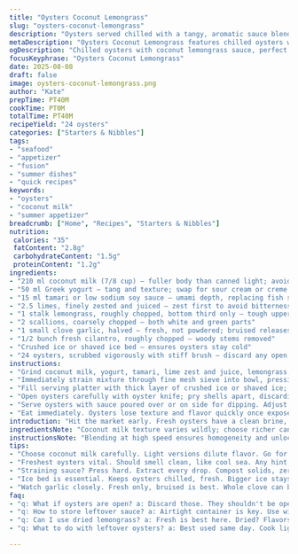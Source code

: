 ```yaml
---
title: "Oysters Coconut Lemongrass"
slug: "oysters-coconut-lemongrass"
description: "Oysters served chilled with a tangy, aromatic sauce blending coconut milk, lime zest, and lemongrass. Sauce thickened slightly by crema and balanced by savory fish sauce and fresh herbs. Quick prep, no cooking. Keep oysters cold on crushed ice to preserve brininess. Sauce strained carefully for smooth texture. Great for summer starters. Substitutions include yogurt for crema, or white miso for fish sauce. Opens the palate with citrus notes and herbal freshness."
metaDescription: "Oysters Coconut Lemongrass features chilled oysters with a tangy coconut sauce. Bright lime zest and lemongrass provide refreshing layers of flavor."
ogDescription: "Chilled oysters with coconut lemongrass sauce, perfect for summer. Enjoy a quick prep and bright flavors that enhance fresh seafood."
focusKeyphrase: "Oysters Coconut Lemongrass"
date: 2025-08-08
draft: false
image: oysters-coconut-lemongrass.png
author: "Kate"
prepTime: PT40M
cookTime: PT0M
totalTime: PT40M
recipeYield: "24 oysters"
categories: ["Starters & Nibbles"]
tags:
- "seafood"
- "appetizer"
- "fusion"
- "summer dishes"
- "quick recipes"
keywords:
- "oysters"
- "coconut milk"
- "summer appetizer"
breadcrumb: ["Home", "Recipes", "Starters & Nibbles"]
nutrition: 
 calories: "35"
 fatContent: "2.8g"
 carbohydrateContent: "1.5g"
 proteinContent: "1.2g"
ingredients:
- "210 ml coconut milk (7/8 cup) — fuller body than canned light; avoid watery versions"
- "50 ml Greek yogurt — tang and texture; swap for sour cream or creme fraiche"
- "15 ml tamari or low sodium soy sauce — umami depth, replacing fish sauce"
- "2.5 limes, finely zested and juiced — zest first to avoid bitterness"
- "1 stalk lemongrass, roughly chopped, bottom third only — tough upper parts discarded"
- "2 scallions, coarsely chopped — both white and green parts"
- "1 small clove garlic, halved — fresh, not powdered; bruised releases flavor"
- "1/2 bunch fresh cilantro, roughly chopped — woody stems removed"
- "Crushed ice or shaved ice bed — ensures oysters stay cold"
- "24 oysters, scrubbed vigorously with stiff brush — discard any open before shucking"
instructions:
- "Grind coconut milk, yogurt, tamari, lime zest and juice, lemongrass, scallions, garlic, and cilantro in blender at high speed about 1 minute. Listen for smooth puree; slight pulp is okay, not gritty."
- "Immediately strain mixture through fine mesh sieve into bowl, pressing with spatula to extract as much liquid as possible. Compost solids or use in stock for extra fragrance."
- "Fill serving platter with thick layer of crushed ice or shaved ice; compacts cold barrier."
- "Open oysters carefully with oyster knife; pry shells apart, discarding any that smell off or won’t open easily. Detach oysters from shell; place meat side down on ice to catch juices and keep chilled."
- "Serve oysters with sauce poured over or on side for dipping. Adjust sauce consistency with more coconut milk if too thick; add more lime juice if too mellow."
- "Eat immediately. Oysters lose texture and flavor quickly once exposed to air and warmth."
introduction: "Hit the market early. Fresh oysters have a clean brine, should smell like cool sea breeze, no fishiness or overpowering marine funk. That chilled chill sharpens flavor. Sauce? Skip heavy mayonnaise, aim for bright acidity and herbal punch. Lemongrass adds lemony grassy aroma; coconut milk tames sharp edges, creamy but light. Blend while it's cold; texture changes if sauce warms. Don’t rush shucking if unpracticed — use firm grip and subtle twisting, never muscle opens shells. Lay oysters flat on ice bed, keeps temperature steady. Sodden ice water kills vibrancy. Sauce covers each oyster in a thin veil, never drowning it. Splash tamari instead of fish sauce for umami nod without overpowering fishiness. Micro-adjust acidity with lime juice after blending; taste changes if sauce sits too long. Watch garlic; raw clove bites hard; bruising releases subtle aroma, not punch-you-in-face rawness. Cilantro stalks bring earthiness but no bitterness. This appetizer screams freshness and shows off ingredients at their peak."
ingredientsNote: "Coconut milk texture varies wildly; choose richer canned types, or full-fat refrigerated cartons, avoid watery separates. Yogurt in place of sour cream adds protein and tang; sour cream can split at room temp, yogurt more stable. For umami, fish sauce can be replaced with tamari or light soy; note saltiness differs. Lemongrass stalk bottom third soft enough to blend, upper parts woody and must be discarded or sliced very thin for infusions. Scallions add crunch and bite; replace with chives in a pinch if unavailable. Garlic freshness is key; bottled minced garlic brings sharpness but lacks subtle depth. Cilantro leaf to stem ratio must favor leaves; stems bitter if overused. Keep seafood cold; do not let oysters sit out more than 15 minutes post-shuck. Crushed or shaved ice maintains temperature; larger cubes melt slower but less contact area."
instructionsNote: "Blending at high speed ensures homogeneity and unlocks flavors; don’t underblend or sauce will have chunks of lemongrass and garlic, too rough in mouth. Straining avoids fibrous bits and gives sauce silkiness. Compost discarded aromatics for zero waste. Ice bed keeps oysters cold, crucial—warm oysters become dull and lose firmness. Open oysters carefully with oyster knife; use protected glove or towel; dangerous if careless. Detach oysters gently to avoid tearing; place meat and juice intact. Serve immediately; acids oxidize, herbs wilt, citrus bitterness grows. Sauce adjusts quickly—add lime juice gradually to avoid over-acidifying. Serve sauce chilled; warm coconut milk clumps. Store leftover sauce in airtight container, use within 12 hours. If you lack fresh lemongrass, substitute finely grated lime zest plus pinch of ginger, but flavor is less nuanced. Avoid adding salt before tasting; oysters and tamari add enough salinity. Crunchy texture of scallion versus softness of cilantro adds complexity. All ingredients cold before blending impart a fresher aroma."
tips:
- "Choose coconut milk carefully. Light versions dilute flavor. Go for full-bodied types, canned or fresh, avoid watery. Texture alters drastically. For sauce, yogurt can replace crema; stable choice. Adjust thickness with more milk if needed. Too thick? Use cold milk."
- "Freshest oysters vital. Should smell clean, like cool sea. Any hint of fishiness? Toss. Shucking? Take time. Firm grip, twist gently. Risk injury if rushed. Cold oysters mean crisp flavors, keep on ice."
- "Straining sauce? Press hard. Extract every drop. Compost solids, zero waste. Balance flavors right. Adjust lime juice after blending. Taste matters, watch acidity. It can go from bright to bitter fast with time. Control acidity cautiously."
- "Ice bed is essential. Keeps oysters chilled, fresh. Bigger ice stays cold longer but less surface area. Use crushed for contact. Warm oysters lose texture and flavor, don’t let them sit."
- "Watch garlic closely. Fresh only, bruised is best. Whole clove can bite. Release gentle aroma, not harshness. Scallions lend crunch. If unavailable, chives will work but flavor shifts."
faq:
- "q: What if oysters are open? a: Discard those. They shouldn't be open before shucking. Fresh means a clean shell closed tight. Safety first; can lead to foodborne illness."
- "q: How to store leftover sauce? a: Airtight container is key. Use within 12 hours. Warm coconut milk clumps, sauce separates. Keep in fridge or it's off fast."
- "q: Can I use dried lemongrass? a: Fresh is best here. Dried? Flavors lack depth. If stuck, pinch of ginger plus zest as backup. Not perfect but works."
- "q: What to do with leftover oysters? a: Best used same day. Cook lightly in broth for soups. Heat alters taste, texture changes. Use within hours for safety."

---
```

